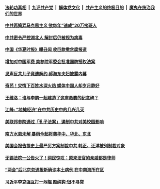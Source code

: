 

####  [法轮功真相](../../../../basic/blob/master/README.md?t=06121138) &nbsp;|&nbsp; [九评共产党](../../../../9ping.md/blob/master/README.md?t=06121138) &nbsp;|&nbsp; [解体党文化](../../../../jtdwh.md/blob/master/README.md?t=06121138)  &nbsp;|&nbsp; [共产主义的终极目的](../../../../gczydzjmd.md/blob/master/README.md?t=06121138) &nbsp;|&nbsp; [魔鬼在统治我们的世界](../../../../mgztzwmdsj.md/blob/master/README.md?t=06121138) 

#### [中共再捣弄马克思主义 欲每年“速成”20万接班人](../pages/soh5/389422.md?t=06121138) 
#### [中共密令严控湖北人 解封后仍被视为病毒](../pages/soh5/389404.md?t=06121138) 
#### [中国《华夏时报》曝丑闻 收巨款撤贪腐报道](../pages/soh5/389374.md?t=06121138) 
#### [增加对中国军费 美参院军委会批准国防授权法案 ](../pages/soh5/389401.md?t=06121138) 
#### [发声反共儿子竟遭解约 郝海东夫妇披露内幕](../pages/soh5/389395.md?t=06121138) 
#### [奇芭！灾情下百姓水深火热  媒体中国人却岁月静好](../pages/soh5/389386.md?t=06121138) 
#### [王维洛：谁与李鹏一起建造了这座愚蠢的纪念碑？](../pages/soh5/389263.md?t=06121138) 
#### [江峰: “地摊经济”在中共历史中的几兴几灭](../pages/soh5/389332.md?t=06121138) 
#### [美联邦参院通过「孔子法案」 遏制中共对美校园影响](../pages/soh5/389302.md?t=06121138) 
#### [南方水患未解 暴雨今起将袭华中、华北、东北](../pages/soh5/389206.md?t=06121138) 
#### [美国会报告提史上最严厉方案制裁中共 韩正、汪洋被列制裁对象](../pages/soh5/389194.md?t=06121138) 
#### [无锡法院一公告火了！网民惊叹：原来法官的亲戚都是律师](../pages/soh5/389149.md?t=06121138) 
#### [“两会”后北京忽通报新确诊本土病例 在中南海所在区](../pages/soh5/389185.md?t=06121138) 
#### [习近平李克强互打一闷棍  颜纯钩:很不寻常](../pages/soh5/389170.md?t=06121138) 
